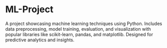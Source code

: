 # ML-Project
A project showcasing machine learning techniques using Python. Includes data preprocessing, model training, evaluation, and visualization with popular libraries like scikit-learn, pandas, and matplotlib. Designed for predictive analytics and insights.
